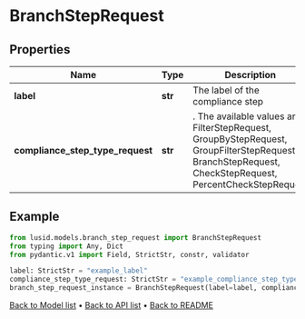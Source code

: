 # BranchStepRequest

## Properties
Name | Type | Description | Notes
------------ | ------------- | ------------- | -------------
**label** | **str** | The label of the compliance step | 
**compliance_step_type_request** | **str** | . The available values are: FilterStepRequest, GroupByStepRequest, GroupFilterStepRequest, BranchStepRequest, CheckStepRequest, PercentCheckStepRequest | 
## Example

```python
from lusid.models.branch_step_request import BranchStepRequest
from typing import Any, Dict
from pydantic.v1 import Field, StrictStr, constr, validator

label: StrictStr = "example_label"
compliance_step_type_request: StrictStr = "example_compliance_step_type_request"
branch_step_request_instance = BranchStepRequest(label=label, compliance_step_type_request=compliance_step_type_request)

```

[Back to Model list](../README.md#documentation-for-models) &#8226; [Back to API list](../README.md#documentation-for-api-endpoints) &#8226; [Back to README](../README.md)

